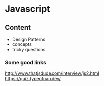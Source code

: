 # Javascript

## Content

- Design Patterns
- concepts
- tricky questions

### Some good links

http://www.thatjsdude.com/interview/js2.html \
https://quiz.typeofnan.dev/
